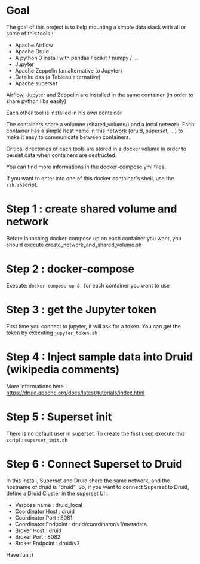 # Goal
The goal of this project is to help mounting a simple data stack with all or some of this tools :
- Apache Airflow
- Apache Druid
- A python 3 install with pandas / scikit / numpy / ... 
- Jupyter 
- Apache Zeppelin (an alternative to Jupyter)
- Dataiku dss (a Tableau alternative)
- Apache superset

Airflow, Jupyter and Zeppelin are installed in the same container (in order to share python libs easily)

Each other tool is installed in his own container

The containers share a volumne (shared_volume/) and a local network. Each container has a simple host name in this network (druid, superset, ...) to make it easy to communicate between containers.

Critical directories of each tools are stored in a docker volume in order to persist data when containers are destructed.

You can find more informations in the docker-compose.yml files.

If you want to enter into one of this docker container's shell, use the `ssh.sh`script.


# Step 1 : create shared volume and network
Before launching docker-compose up on each container you want, you should execute create_network_and_shared_volume.sh

# Step 2 : docker-compose 
Execute: `docker-compose up & ` for each container you want to use

# Step 3 : get the Jupyter token
First time you connect to jupyter, it will ask for a token. You can get the token by executing `jupyter_token.sh`

# Step 4 : Inject sample data into Druid (wikipedia comments)
More informations here : https://druid.apache.org/docs/latest/tutorials/index.html

# Step 5 : Superset init
There is no default user in superset. To create the first user, execute this script : `superset_init.sh`

# Step 6 : Connect Superset to Druid
In this install, Superset and Druid share the same network, and the hostname of druid is "druid". 
So, if you want to connect Superset to Druid, define a Druid Cluster in the superset UI : 
- Verbose name : druid_local
- Coordinator Host : druid
- Coordinator Port : 8081
- Coordinator Endpoint : druid/coordinator/v1/metadata
- Broker Host : druid
- Broker Port : 8082
- Broker Endpoint : druid/v2



Have fun :)